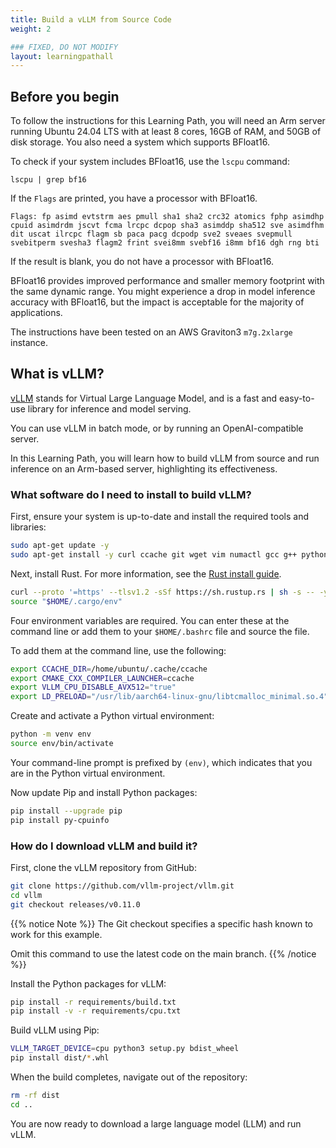 ```yaml
---
title: Build a vLLM from Source Code
weight: 2

### FIXED, DO NOT MODIFY
layout: learningpathall
---
```


## Before you begin

To follow the instructions for this Learning Path, you will need an Arm server running Ubuntu 24.04 LTS with at least 8 cores, 16GB of RAM, and 50GB of disk storage. You also need a system which supports BFloat16.

To check if your system includes BFloat16, use the `lscpu` command:

```console
lscpu | grep bf16
```

If the `Flags` are printed, you have a processor with BFloat16.

```output
Flags: fp asimd evtstrm aes pmull sha1 sha2 crc32 atomics fphp asimdhp cpuid asimdrdm jscvt fcma lrcpc dcpop sha3 asimddp sha512 sve asimdfhm dit uscat ilrcpc flagm sb paca pacg dcpodp sve2 sveaes svepmull svebitperm svesha3 flagm2 frint svei8mm svebf16 i8mm bf16 dgh rng bti
```

If the result is blank, you do not have a processor with BFloat16.

BFloat16 provides improved performance and smaller memory footprint with the same dynamic range. You might experience a drop in model inference accuracy with BFloat16, but the impact is acceptable for the majority of applications.

The instructions have been tested on an AWS Graviton3 `m7g.2xlarge` instance.

## What is vLLM?

[vLLM](https://github.com/vllm-project/vllm) stands for Virtual Large Language Model, and is a fast and easy-to-use library for inference and model serving.

You can use vLLM in batch mode, or by running an OpenAI-compatible server.

In this Learning Path, you will learn how to build vLLM from source and run inference on an Arm-based server, highlighting its effectiveness.

### What software do I need to install to build vLLM?

First, ensure your system is up-to-date and install the required tools and libraries:

```bash
sudo apt-get update -y
sudo apt-get install -y curl ccache git wget vim numactl gcc g++ python3 python3-pip python3-venv python-is-python3 libtcmalloc-minimal4 libnuma-dev ffmpeg libsm6 libxext6 libgl1 libssl-dev pkg-config
```

Next, install Rust. For more information, see the [Rust install guide](/install-guides/rust/).

```bash
curl --proto '=https' --tlsv1.2 -sSf https://sh.rustup.rs | sh -s -- -y
source "$HOME/.cargo/env"
```

Four environment variables are required. You can enter these at the command line or add them to your `$HOME/.bashrc` file and source the file.

To add them at the command line, use the following:

```bash
export CCACHE_DIR=/home/ubuntu/.cache/ccache
export CMAKE_CXX_COMPILER_LAUNCHER=ccache
export VLLM_CPU_DISABLE_AVX512="true"
export LD_PRELOAD="/usr/lib/aarch64-linux-gnu/libtcmalloc_minimal.so.4"
```

Create and activate a Python virtual environment:

```bash
python -m venv env
source env/bin/activate
```

Your command-line prompt is prefixed by `(env)`, which indicates that you are in the Python virtual environment.

Now update Pip and install Python packages:

```bash
pip install --upgrade pip
pip install py-cpuinfo
```

### How do I download vLLM and build it?

First, clone the vLLM repository from GitHub:

```bash
git clone https://github.com/vllm-project/vllm.git
cd vllm
git checkout releases/v0.11.0 
```

{{% notice Note %}}
The Git checkout specifies a specific hash known to work for this example.

Omit this command to use the latest code on the main branch.
{{% /notice %}}

Install the Python packages for vLLM:

```bash
pip install -r requirements/build.txt
pip install -v -r requirements/cpu.txt
```

Build vLLM using Pip:

```bash
VLLM_TARGET_DEVICE=cpu python3 setup.py bdist_wheel
pip install dist/*.whl
```

When the build completes, navigate out of the repository:

```bash
rm -rf dist
cd ..
```

You are now ready to download a large language model (LLM) and run vLLM.
